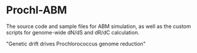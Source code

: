 # Prochl-ABM

The source code and sample files for ABM simulation, as well as the custom scripts for genome-wide dN/dS and dR/dC calculation.

"Genetic drift drives Prochlorococcus genome reduction"
